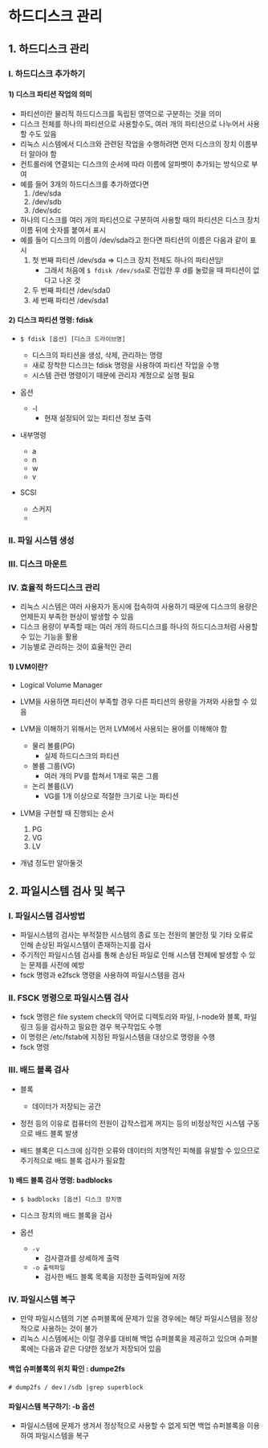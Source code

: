 # 하드디스크 관리

## 1. 하드디스크 관리

### I. 하드디스크 추가하기

#### 1) 디스크 파티션 작업의 의미

- 파티션이란 물리적 하드디스크를 독립된 영역으로 구분하는 것을 의미
- 디스크 전체를 하나의 파티션으로 사용할수도, 여러 개의 파티션으로 나누어서  사용할 수도 있음
- 리눅스 시스템에서 디스크와 관련된 작업을 수행하려면 먼저 디스크의 장치 이름부터 알아야 함
- 컨트롤러에 연결되는 디스크의 순서에 따라 이름에 알파벳이 추가되는 방식으로 부여
- 예를 들어 3개의 하드디스크를 추가하였다면
  1. /dev/sda
  2. /dev/sdb
  3. /dev/sdc
- 하나의 디스크를 여러 개의 파티션으로 구분하여 사용할 때의 파티션은 디스크 장치 이름 뒤에 숫자를 붙여서 표시
- 예를 들어 디스크의 이름이 /dev/sda라고 한다면 파티션의 이름은 다음과 같이 표시
  1. 첫 번째 파티션 /dev/sda => 디스크 장치 전체도 하나의 파티션임!
     - 그래서 처음에 `$ fdisk /dev/sda`로 진입한 후 d를 눌렀을 때 파티션이 없다고 나온 것
  2. 두 번째 파티션 /dev/sda0
  3. 세 번째 파티션 /dev/sda1

#### 2) 디스크 파티션 명령: fdisk

- `$ fdisk [옵션] [디스크 드라이브명]`
  - 디스크의 파티션을 생성, 삭제, 관리하는 명령
  - 새로 장착한 디스크는 fdisk 명령을 사용하여 파티션 작업을 수행
  - 시스템 관련 명령이기 때문에 관리자 계정으로 실행 필요
- 옵션
  - -l
    - 현재 설정되어 있는 파티션 정보 출력
- 내부명령
  - a
  - n
  - w
  - v



- SCSI
  - 스커지
  - 

### II. 파일 시스템 생성



### III. 디스크 마운트



### IV. 효율적 하드디스크 관리

- 리눅스 시스템은 여러 사용자가 동시에 접속하여 사용하기 때문에 디스크의 용량은 언제든지 부족한 현상이 발생할 수 있음
- 디스크 용량이 부족할 때는 여러 개의 하드디스크를 하나의 하드디스크처럼 사용할 수 있는 기능을 활용
- 기능별로 관리하는 것이 효율적인 관리



#### 1) LVM이란?

- Logical Volume Manager

- LVM을 사용하면 파티션이 부족할 경우 다른 파티션의 용량을 가져와 사용할 수 있음
- LVM을 이해하기 위해서는 먼저 LVM에서 사용되는 용어를 이해해야 함
  - 물리 볼륨(PG)
    - 실제 하드디스크의 파티션
  - 볼륨 그룹(VG)
    - 여러 개의 PV를 합쳐서 1개로 묶은 그룹
  - 논리 볼륨(LV)
    - VG를 1개 이상으로 적절한 크기로 나눈 파티션

- LVM을 구현할 때 진행되는 순서
  1. PG
  2. VG
  3. LV

- 개념 정도만 알아둘것



## 2. 파일시스템 검사 및 복구

### I. 파일시스템 검사방법

- 파일시스템의 검사는 부적절한 시스템의 종료 또는 전원의 불안정 및 기타 오류로 인해 손상된 파일시스템이 존재하는지를 검사
- 주기적인 파일시스템 검사를 통해 손상된 파일로 인해 시스템 전체에 발생할 수 있는 문제를 사전에 예방
- fsck 명령과 e2fsck 명령을 사용하여 파일시스템을 검사

### II. FSCK 명령으로 파일시스템 검사

- fsck 명령은 file system check의 약어로 디렉토리와 파일, I-node와 블록, 파일 링크 등을 검사하고 필요한 경우 복구작업도 수행
- 이 명령은 /etc/fstab에 지정된 파일시스템을 대상으로 명령을 수행
- fsck 명령



### III. 배드 블록 검사

- 블록
  - 데이터가 저장되는 공간

- 정전 등의 이유로 컴퓨터의 전원이 갑작스럽게 꺼지는 등의 비정상적인 시스템 구동으로 배드 블록 발생
- 배드 블록은 디스크에 심각한 오류와 데이터의 치명적인 피해를 유발할 수 있으므로 주기적으로 배드 블록 검사가 필요함

#### 1) 배드 블록 검사 명령: badblocks

- `$ badblocks [옵션] 디스크 장치명`

- 디스크 장치의 배드 블록을 검사

- 옵션
  - `-v`
    - 검사결과를 상세하게 출력
  - `-o 출력파일`
    - 검사한 배드 블록 목록을 지정한 출력파일에 저장

### IV. 파일시스템 복구

- 만약 파일시스템의 기본 슈퍼블록에 문제가 있을 경우에는 해당 파일시스템을 정상적으로 사용하는 것이 불가
- 리눅스 시스템에서는 이럴 경우를 대비해 백업 슈퍼블록을 제공하고 있으며 슈퍼블록에는 다음과 같은 다양한 정보가 저장되어 있음

#### 백업 슈퍼블록의 위치 확인 : dumpe2fs

`# dump2fs / devㅣ/sdb |grep superblock`

#### 파일시스템 복구하기: -b 옵션

- 파일시스템에 문제가 생겨서 정상적으로 사용할 수 없게 되면 백업 슈퍼블록을 이용하여 파일시스템을 복구